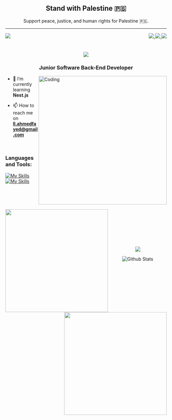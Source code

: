 <!-- Add "Stand with Palestine" message and flag -->
<div align="center">
    <h2>Stand with Palestine 🇵🇸</h2>
    <p>Support peace, justice, and human rights for Palestine  🇵🇸.</p>
</div>

--- 
<div >
    <!-- visitors section -->
    <img align="left" src="https://visitor-badge.laobi.icu/badge?page_id=the-fayed.the-fayed"/>
<!-- connection section -->
    <div align="right">
        <!-- LinkedIn -->
        <a href="https://linkedin.com/in/ahmed-fayeed">
            <img src="https://img.shields.io/badge/-LinkedIn-0e76a8?style=flat-square&logo=Linkedin&logoColor=white"/>
        </a>
        <!-- Instagram -->
        <a href="ahmeed_fayeed">
            <img src="https://img.shields.io/badge/-Instagram-e4405f?style=flat-square&logo=Instagram&logoColor=white"/>
        </a>
        <!-- Discord -->
        <a href="https://discordapp.com/users/ahmedfayeed">
            <img src="https://img.shields.io/badge/-Discord-3b5998?style=flat-square&logo=Discord&logoColor=white">
        </a>
    </div>
</div>

<h1 align="center">
    <a href="https://git.io/typing-svg">
        <img src="https://readme-typing-svg.herokuapp.com/?lines=Hello,There!;+This+is+Ahmed+Fayed...;Nice+to+meet+you!&center=true&size=30">
    </a>
</h1>
<h3 align="center">Junior Software Back-End Developer</h3>
<img align="right" alt="Coding" width="400" src="https://cdn.dribbble.com/users/1162077/screenshots/3848914/programmer.gif">

- 🌱 I’m currently learning **Nest.js**

- 📫 How to reach me on **ll.ahmedfayed@gmail.com**

<br>

<h3 align="left">Languages and Tools:</h3>

[![My Skills](https://skillicons.dev/icons?i=js,typescript,nodejs,expressjs,nestjs,jest,mongodb)](https://skillicons.dev)
[![My Skills](https://skillicons.dev/icons?i=postgresql,redis,docker,git,github,linux,vscode)](https://skillicons.dev)

<br><br><br>

<p align="center">
    <img width=320 align="left" src="https://github-readme-streak-stats.herokuapp.com/?user=the-fayed&theme=react&border=61dafb&hide_border=true"/>
    <img width=320 align="right" src="https://github-readme-stats.vercel.app/api?username=the-fayed&theme=react&hide_border=true&show_icons=true"/>
</p>

<br><br><br>
<br><br><br>

<p align="center">
        <img align="center" src="https://github-readme-stats.vercel.app/api/top-langs/?username=the-fayed&title_color=61dafb&text_color=ffffff&icon_color=61dafb&bg_color=20232a&langs_count=8&layout=compact&border_color=61dafb&hide_border=true"/>
</p>

<div align="center">
    <p align="center">
        <img src="https://raw.githubusercontent.com/mayhemantt/mayhemantt/Update/svg/Bottom.svg" alt="Github Stats" />
</p>
</div>
